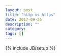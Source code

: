 ```yaml
---
layout: post
title: "http vs https"
date: 2017-09-26
description: ""
category: 
tags: []
---
```

{% include JB/setup %}
